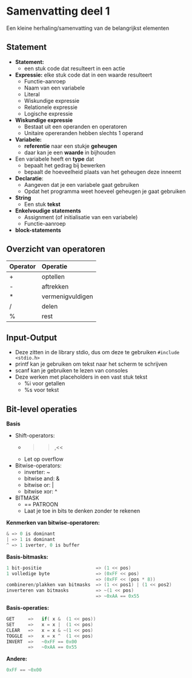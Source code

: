 # Samenvatting deel 1

Een kleine herhaling/samenvatting van de belangrijkst elementen

## Statement

* **Statement:**
    * een stuk code dat resulteert in een actie
* **Expressie:** elke stuk code dat in een waarde resulteert
    * Functie-aanroep
    * Naam van een variabele
    * Literal
    *  Wiskundige expressie
    *  Relationele expressie
    * Logische expressie
* **Wiskundige expressie**
    * Bestaat uit een operanden en operatoren
    * Unitaire opereranden hebben slechts 1 operand
* **Variabele:**
    * **referentie** naar een stukje **geheugen**
    * daar kan je een **waarde** in bijhouden
* Een variabele heeft en **type** dat
    * bepaalt het gedrag bij bewerken
    * bepaalt de hoeveelheid plaats van het geheugen deze inneemt
* **Declaratie**:
    * Aangeven dat je een variabele gaat gebruiken
    * Opdat het programma weet hoeveel geheugen je gaat gebruiken
* **String**
    * Een stuk **tekst**
* **Enkelvoudige statements**
    * Assignment (of initialisatie van een variabele)
    * Functie-aanroep
* **block-statements**

## Overzicht van operatoren

| Operator | Operatie         |
|:---------|:-----------------|
| +        | optellen         |
| -        | aftrekken        |
| *        | vermenigvuldigen |
| /        | delen            |
| %        | rest             |

## Input-Output

* Deze zitten in de library stdio, dus om deze te gebruiken ```#include <stdio.h>```
* printf kan je gebruiken om tekst naar het scherm te schrijven
* scanf kan je gebruiken te lezen van consoles
* Deze werken met placeholders in een vast stuk tekst
    * %i voor getallen
    * %s voor tekst
    
## Bit-level operaties

**Basis**

* Shift-operators:
     * >>,<<
     * Let op overflow
* Bitwise-operators:
     * inverter: ~
     * bitwise and: &
     * bitwise or: |
     * bitwise xor: ^
* BITMASK
     * == PATROON
     * Laat je toe in bits te denken zonder te rekenen

**Kenmerken van bitwise-operatoren:**

```c
& => 0 is dominant
| => 1 is dominant
^ => 1 iverter, 0 is buffer
```

**Basis-bitmasks:**

```c
1 bit-positie                    => (1 << pos)
1 volledige byte                 => (0xFF << pos)
                                 => (0xFF << (pos * 8))
combineren/plakken van bitmasks  => (1 << pos1) | (1 << pos2)
inverteren van bitmasks          => ~(1 << pos)
                                 => ~0xAA == 0x55
```
**Basis-operaties:**

```c
GET     =>   if( x &  (1 << pos))  
SET     =>   x = x |  (1 << pos)  
CLEAR   =>   x = x & ~(1 << pos)
TOGGLE  =>   x = x ^  (1 << pos)
INVERT  =>   ~0xFF == 0x00
        =>   ~0xAA == 0x55
```

**Andere:**

```c
0xFF == ~0x00
```
